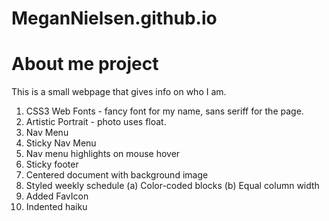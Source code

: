 # MeganNielsen.github.io
# About me project

This is a small webpage that gives info on who I am.

1) CSS3 Web Fonts - fancy font for my name, sans seriff for the page.
2) Artistic Portrait - photo uses float.
3) Nav Menu
4) Sticky Nav Menu
5) Nav menu highlights on mouse hover
6) Sticky footer
7) Centered document with background image
8) Styled weekly schedule
    (a) Color-coded blocks
    (b) Equal column width
9) Added FavIcon
10) Indented haiku